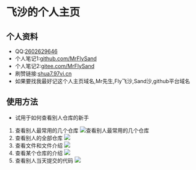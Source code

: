 # 飞沙的个人主页
## 个人资料
* QQ:[2602629646](mqqwpa://im/chat?chat_type=wpa&uin=2602629646)
* 个人笔记1:[github.com/MrFlySand](https://github.com/MrFlySand)
* 个人笔记2:[gitee.com/MrFlySand](https://gitee.com/MrFlySand)
* 刷赞链接:[shua7.97vi.cn](http://shua7.97vi.cn)
* 如果要找我最好记这个人主页域名,Mr先生,Fly飞沙,Sand沙,github平台域名
## 使用方法
* 试用于如何查看别人仓库的新手
1. 查看别人最常用的几个仓库
![查看别人最常用的几个仓库](https://gitee.com/MrFlySand/Other/raw/master/Material/Image/GithubPage/github-01.png)
2. 查看别人的全部仓库
![](https://gitee.com/MrFlySand/Other/raw/master/Material/Image/GithubPage/github-02.png)
3. 查看文件和文件介绍
![](https://gitee.com/MrFlySand/Other/raw/master/Material/Image/GithubPage/github-03.png)
4. 查看某个仓库的介绍
![](https://gitee.com/MrFlySand/Other/raw/master/Material/Image/GithubPage/github-04.png)
5. 查看别人当天提交的代码
![](https://gitee.com/MrFlySand/Other/raw/master/Material/Image/GithubPage/github-05.png)

